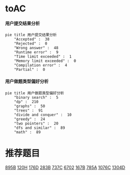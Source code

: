 # toAC

<!-- tabs:start -->



#### **用户提交结果分析**

```mermaid
pie title 用户提交结果分析
    "Accepted" :  38
    "Rejected" :  0
    "Wrong answer" :  48
    "Runtime error" :  9
    "Time limit exceeded" :  1
    "Memory limit exceeded" :  0
    "Compilation error" :  4
    "Partial" :  0
```

#### **用户做题类型偏好分析**

```mermaid
pie title 用户做题类型偏好分析
    "binary search" :  5
    "dp" :  210
    "graphs" :  50
    "trees" :  91
    "divide and conquer" :  10
    "greedy" :  24
    "two pointers" :  20
    "dfs and similar" :  89
    "math" :  89
```



<!-- tabs:end -->
# 推荐题目
[895B](https://codeforces.com/contest/895/problem/B)
[120H](https://codeforces.com/contest/120/problem/H)
[176D](https://codeforces.com/contest/176/problem/D)
[283B](https://codeforces.com/contest/283/problem/B)
[737C](https://codeforces.com/contest/737/problem/C)
[6702](https://codeforces.com/contest/670/problem/2)
[167B](https://codeforces.com/contest/167/problem/B)
[785A](https://codeforces.com/contest/785/problem/A)
[1076C](https://codeforces.com/contest/1076/problem/C)
[1304D](https://codeforces.com/contest/1304/problem/D)
